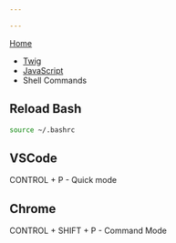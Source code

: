 ```yaml
---

---
```

[Home](https://timcoxopc.github.io/d8notes/)

* [Twig](/d8notes/twig)
* [JavaScript](/d8notes/js)
* Shell Commands

## Reload Bash

```bash
source ~/.bashrc
```

## VSCode

CONTROL + P - Quick mode

## Chrome

CONTROL + SHIFT + P - Command Mode